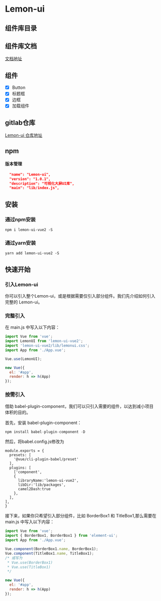 # Lemon-ui

## 组件库目录

## 组件库文档

[文档地址](https://the-lemonboy.github.io/lemon-ui-docs/)

## 组件

- [X] Button
- [X] 标题框
- [X] 边框
- [X] 加载组件

## gitlab仓库

[Lemon-ui 仓库地址](https://github.com/the-lemonboy/lemon-ui)

## npm

#### 版本管理

```json
  "name": "Lemon-ui",
  "version": "1.0.1", 
  "description": "可视化大屏UI库",
  "main": "lib/index.js",
```

## 安装

### 通过npm安装

```shell
npm i lemon-ui-vue2 -S
```

### 通过yarn安装

```shell
yarn add lemon-ui-vue2 -S
```

## 快速开始

### 引入Lemon-ui

你可以引入整个Lemon-ui，或是根据需要仅引入部分组件。我们先介绍如何引入完整的 Lemon-ui。

### 完整引入

在 main.js 中写入以下内容：

```javascript
import Vue from 'vue';
import LemonUI from 'lemon-ui-vue2';
import 'lemon-ui-vue2/lib/lemonui.css';
import App from './App.vue';

Vue.use(LemonUI);

new Vue({
  el: '#app',
  render: h => h(App)
});
```

### 按需引入

借助 babel-plugin-component，我们可以只引入需要的组件，以达到减小项目体积的目的。

首先，安装 babel-plugin-component：

```javascript
npm install babel-plugin-component -D
```

然后，将babel.config.js修改为

```javascripte
module.exports = {
  presets: [
    '@vue/cli-plugin-babel/preset'
  ],
  plugins: [
    ['component',
    {
      libraryName:'lemon-ui-vue2',
      libDir:'lib/packages',
      camel2Dash:true
    },
  ],
],
}
```

接下来，如果你只希望引入部分组件，比如 BorderBox1 和 TitleBox1,那么需要在 main.js 中写入以下内容：

```javascript
import Vue from 'vue';
import { BorderBox1, BorderBox1 } from 'element-ui';
import App from './App.vue';

Vue.component(BorderBox1.name, BorderBox1);
Vue.component(TitleBox1.name, TitleBox1);
/* 或写为
 * Vue.use(BorderBox1)
 * Vue.use(TitleBox1)
 */

new Vue({
  el: '#app',
  render: h => h(App)
});
```
